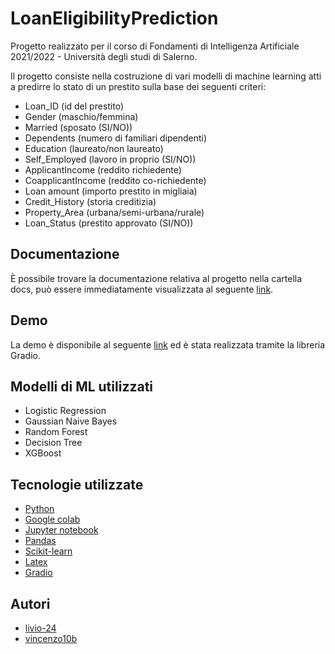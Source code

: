 # LoanEligibilityPrediction
Progetto realizzato per il corso di Fondamenti di Intelligenza Artificiale 2021/2022 - Università degli studi di Salerno.

Il progetto consiste nella costruzione di vari modelli di machine learning atti a predirre lo stato di un prestito sulla base dei seguenti criteri:
-	Loan_ID		(id del prestito)
-	Gender			(maschio/femmina)
-	Married		(sposato (SI/NO))
-	Dependents		(numero di familiari dipendenti)
-	Education		(laureato/non laureato)
-	Self_Employed 	(lavoro in proprio (SI/NO))
-	ApplicantIncome 	(reddito richiedente)
-   CoapplicantIncome 	(reddito co-richiedente)
-	Loan amount		(importo prestito in migliaia)
-	Credit_History		(storia creditizia)
-	Property_Area		(urbana/semi-urbana/rurale)
-	Loan_Status		(prestito approvato (SI/NO))





## Documentazione

È possibile trovare la documentazione relativa al progetto nella cartella docs, può essere immediatamente visualizzata al seguente [link](https://github.com/livio-24/LoanEligibilityPrediction/blob/main/docs/Documentazione_progetto_FIA.pdf).

## Demo

La demo è disponibile al seguente [link](https://huggingface.co/spaces/Liviox24/LoanEligibilityPrediction) ed è stata realizzata tramite la libreria Gradio.
## Modelli di ML utilizzati

- Logistic Regression
- Gaussian Naive Bayes
- Random Forest
- Decision Tree
- XGBoost
## Tecnologie utilizzate

- [Python](https://www.python.org/downloads/release/python-3102/)
- [Google colab](https://colab.research.google.com/)
- [Jupyter notebook](https://jupyter.org/)
- [Pandas](https://pandas.pydata.org/)
- [Scikit-learn](https://scikit-learn.org/stable/)
- [Latex](https://it.overleaf.com/project)
- [Gradio](https://gradio.app/)


## Autori

- [livio-24](https://github.com/livio-24)
- [vincenzo10b](https://github.com/vincenzo10b)

